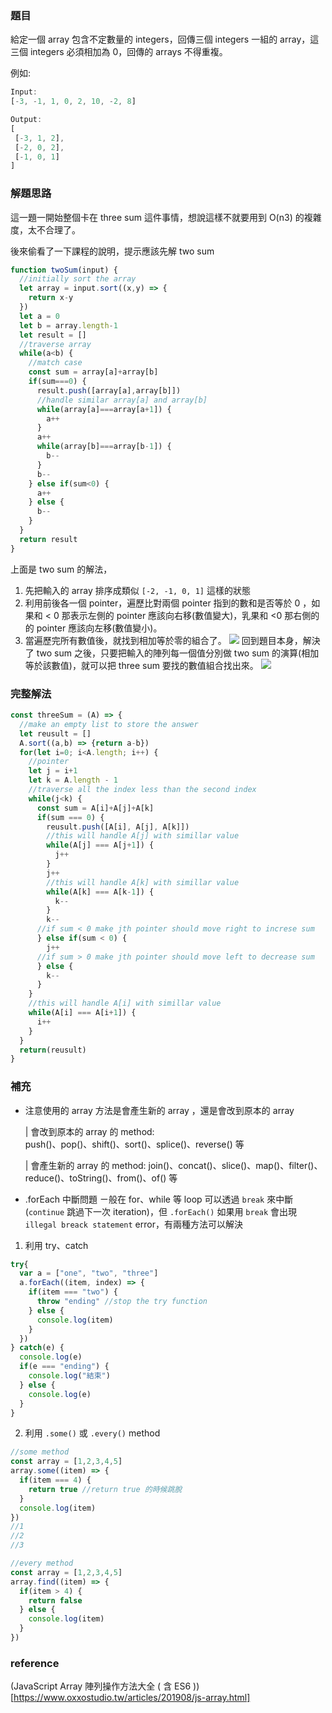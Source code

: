 ### 題目
給定一個 array 包含不定數量的 integers，回傳三個 integers 一組的 array，這三個 integers 必須相加為 0，回傳的 arrays 不得重複。

例如:
```js
Input: 
[-3, -1, 1, 0, 2, 10, -2, 8]

Output: 
[
 [-3, 1, 2],
 [-2, 0, 2],
 [-1, 0, 1]
]
```

### 解題思路
這一題一開始整個卡在 three sum 這件事情，想說這樣不就要用到 O(n3) 的複雜度，太不合理了。  

後來偷看了一下課程的說明，提示應該先解 two sum
```js
function twoSum(input) {
  //initially sort the array
  let array = input.sort((x,y) => {
    return x-y
  })
  let a = 0
  let b = array.length-1
  let result = []
  //traverse array
  while(a<b) {
    //match case
    const sum = array[a]+array[b]
    if(sum===0) {
      result.push([array[a],array[b]])
      //handle similar array[a] and array[b]
      while(array[a]===array[a+1]) {
        a++
      }
      a++
      while(array[b]===array[b-1]) {
        b--
      }
      b--
    } else if(sum<0) {
      a++
    } else {
      b--
    }
  }
  return result
}
```
上面是 two sum 的解法，
1. 先把輸入的 array 排序成類似 `[-2, -1, 0, 1]` 這樣的狀態
2. 利用前後各一個 pointer，遍歷比對兩個 pointer 指到的數和是否等於 0 ，如果和 < 0 那表示左側的 pointer 應該向右移(數值變大)，乳果和 <0 那右側的的 pointer 應該向左移(數值變小)。
3. 當遍歷完所有數值後，就找到相加等於零的組合了。
![](https://i.imgur.com/sCf4o6k.png)
回到題目本身，解決了 two sum 之後，只要把輸入的陣列每一個值分別做 two sum 的演算(相加等於該數值)，就可以把 three sum 要找的數值組合找出來。
![](https://i.imgur.com/RCq4LUO.png)

### 完整解法
```js
const threeSum = (A) => {
  //make an empty list to store the answer
  let reusult = []
  A.sort((a,b) => {return a-b})
  for(let i=0; i<A.length; i++) {
    //pointer
    let j = i+1
    let k = A.length - 1
    //traverse all the index less than the second index
    while(j<k) {
      const sum = A[i]+A[j]+A[k]
      if(sum === 0) {
        reusult.push([A[i], A[j], A[k]])
        //this will handle A[j] with simillar value
        while(A[j] === A[j+1]) {
          j++
        }
        j++
        //this will handle A[k] with simillar value
        while(A[k] === A[k-1]) {
          k--
        }
        k--
      //if sum < 0 make jth pointer should move right to increse sum
      } else if(sum < 0) {
        j++
      //if sum > 0 make jth pointer should move left to decrease sum
      } else {
        k--
      }
    }
    //this will handle A[i] with simillar value
    while(A[i] === A[i+1]) {
      i++
    }
  }
  return(reusult)
}
```
### 補充
- 注意使用的 array 方法是會產生新的 array ，還是會改到原本的 array

	| 會改到原本的 array 的 method:  
	push()、pop()、shift()、sort()、splice()、reverse() 等
	
	| 會產生新的 array 的 method:
	join()、concat()、slice()、map()、filter()、reduce()、toString()、from()、of() 等
- .forEach 中斷問題
ㄧ般在 for、while 等 loop 可以透過 `break` 來中斷(`continue` 跳過下一次 iteration)，但 `.forEach()` 如果用 `break` 會出現 `illegal breack statement` error，有兩種方法可以解決
1. 利用 try、catch
```js
try{
  var a = ["one", "two", "three"]
  a.forEach((item, index) => {
    if(item === "two") {
      throw "ending" //stop the try function
    } else {
      console.log(item)
    }
  })
} catch(e) {
  console.log(e)
  if(e === "ending") {
    console.log("結束")
  } else {
    console.log(e)
  }
}
```
2. 利用 `.some()` 或 `.every()` method
```js
//some method
const array = [1,2,3,4,5]
array.some((item) => {
  if(item === 4) {
    return true //return true 的時候跳脫
  }
  console.log(item)
})
//1
//2
//3
```
```js
//every method
const array = [1,2,3,4,5]
array.find((item) => {
  if(item > 4) {
    return false
  } else {
    console.log(item)
  }
})
```

### reference
(JavaScript Array 陣列操作方法大全 ( 含 ES6 ))[https://www.oxxostudio.tw/articles/201908/js-array.html]
